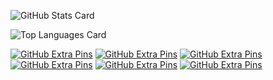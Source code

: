 ![GitHub Stats Card](https://github-readme-stats.vercel.app/api?username=jyoketsu&show_icons=true&count_private=true)

![Top Languages Card](https://github-readme-stats.vercel.app/api/top-langs/?username=jyoketsu)

<a href="https://github.com/jyoketsu/tree-graph-vue">![GitHub Extra Pins](https://github-readme-stats.vercel.app/api/pin/?username=jyoketsu&repo=tree-graph-vue)</a>
<a href="https://github.com/jyoketsu/react_carousel_comp">![GitHub Extra Pins](https://github-readme-stats.vercel.app/api/pin/?username=jyoketsu&repo=react_carousel_comp)</a>
<a href="https://github.com/jyoketsu/3d-tag-cloud-for-react-withclick">![GitHub Extra Pins](https://github-readme-stats.vercel.app/api/pin/?username=jyoketsu&repo=3d-tag-cloud-for-react-withclick)</a>
<a href="https://github.com/jyoketsu/my-blog">![GitHub Extra Pins](https://github-readme-stats.vercel.app/api/pin/?username=jyoketsu&repo=my-blog)</a>
<a href="https://github.com/jyoketsu/my-blog-back-end">![GitHub Extra Pins](https://github-readme-stats.vercel.app/api/pin/?username=jyoketsu&repo=my-blog-back-end)</a>
<a href="https://github.com/jyoketsu/my-admin">![GitHub Extra Pins](https://github-readme-stats.vercel.app/api/pin/?username=jyoketsu&repo=my-admin)</a>